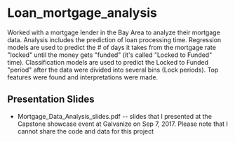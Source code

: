 # Loan_mortgage_analysis
Worked with a mortgage lender in the Bay Area to analyze their mortgage data. Analysis includes the prediction of loan processing time.
Regression models are used to predict the # of days it takes
from the mortgage rate "locked" until the money gets "funded" (it's called "Locked to Funded" time).
Classification models are used to predict the Locked to Funded "period" after the data were divided into several bins (Lock periods).
Top features were found and interpretations were made.

## Presentation Slides
* Mortgage_Data_Analysis_slides.pdf -- slides that I presented at the Capstone showcase event at Galvanize on Sep 7, 2017. Please note that I cannot share the code and data for this project
